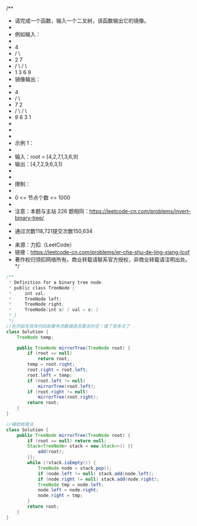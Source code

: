 /**

* 请完成一个函数，输入一个二叉树，该函数输出它的镜像。
*
* 例如输入：
*
* 4
* / \
* 2 7
* / \ / \
* 1 3 6 9
* 镜像输出：
*
* 4
* / \
* 7 2
* / \ / \
* 9 6 3 1
*
*
*
* 示例 1：
*
* 输入：root = [4,2,7,1,3,6,9]
* 输出：[4,7,2,9,6,3,1]
*
*
* 限制：
*
* 0 <= 节点个数 <= 1000
*
* 注意：本题与主站 226 题相同：https://leetcode-cn.com/problems/invert-binary-tree/
*
* 通过次数118,721提交次数150,634
*
* 来源：力扣（LeetCode）
* 链接：https://leetcode-cn.com/problems/er-cha-shu-de-jing-xiang-lcof
* 著作权归领扣网络所有。商业转载请联系官方授权，非商业转载请注明出处。
  */

````java
/**
 * Definition for a binary tree node.
 * public class TreeNode {
 *     int val;
 *     TreeNode left;
 *     TreeNode right;
 *     TreeNode(int x) { val = x; }
 * }
 */
//在开始写具体代码前要考虑数据是否要去判空！错了很多次了
class Solution {
    TreeNode temp;

    public TreeNode mirrorTree(TreeNode root) {
        if (root == null)
            return root;
        temp = root.right;
        root.right = root.left;
        root.left = temp;
        if (root.left != null)
            mirrorTree(root.left);
        if (root.right != null)
            mirrorTree(root.right);
        return root;
    }
}

//辅助栈做法
class Solution {
    public TreeNode mirrorTree(TreeNode root) {
        if (root == null) return null;
        Stack<TreeNode> stack = new Stack<>() {{
            add(root);
        }};
        while (!stack.isEmpty()) {
            TreeNode node = stack.pop();
            if (node.left != null) stack.add(node.left);
            if (node.right != null) stack.add(node.right);
            TreeNode tmp = node.left;
            node.left = node.right;
            node.right = tmp;
        }
        return root;
    }
}
````

